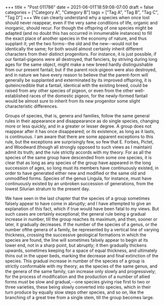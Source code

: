 +++
title = "Post 011786"
date = 2021-06-01T18:59:08-07:00
draft = false
categories = ["Category A", "Category B"]
tags = ["Tag A", "Tag B", "Tag C", "Tag D"]
+++
We can clearly understand why a species when once lost should never reappear, even if the very same conditions of life, organic and inorganic, should recur. For though the offspring of one species might be adapted (and no doubt this has occurred in innumerable instances) to fill the exact place of another species in the economy of nature, and thus supplant it; yet the two forms--the old and the new--would not be identically the same; for both would almost certainly inherit different characters from their distinct progenitors. For instance, it is just possible, if our fantail-pigeons were all destroyed, that fanciers, by striving during long ages for the same object, might make a new breed hardly distinguishable from our present fantail; but if the parent rock-pigeon were also destroyed, and in nature we have every reason to believe that the parent-form will generally be supplanted and exterminated by its improved offspring, it is quiteincredible that a fantail, identical with the existing breed, could be raised from any other species of pigeon, or even from the other well-established races of the domestic pigeon, for the newly-formed fantail would be almost sure to inherit from its new progenitor some slight characteristic differences.

Groups of species, that is, genera and families, follow the same general rules in their appearance and disappearance as do single species, changing more or less quickly, and in a greater or lesser degree. A group does not reappear after it has once disappeared; or its existence, as long as it lasts, is continuous. I am aware that there are some apparent exceptions to this rule, but the exceptions are surprisingly few, so few that E. Forbes, Pictet, and Woodward (though all strongly opposed to such views as I maintain) admit its truth; and the rule strictly accords with my theory. For as all the species of the same group have descended from some one species, it is clear that as long as any species of the group have appeared in the long succession of ages, so long must its members have continuously existed, in order to have generated either new and modified or the same old and unmodified forms. Species of the genus Lingula, for instance, must have continuously existed by an unbroken succession of generations, from the lowest Silurian stratum to the present day.

We have seen in the last chapter that the species of a group sometimes falsely appear to have come in abruptly; and I have attempted to give an explanation of this fact, which if true would have been fatal to my views. But such cases are certainly exceptional; the general rule being a gradual increase in number, till the group reaches its maximum, and then, sooner or later, it gradually decreases. If the number of the species of a genus, or the number ofthe genera of a family, be represented by a vertical line of varying thickness, crossing the successive geological formations in which the species are found, the line will sometimes falsely appear to begin at its lower end, not in a sharp point, but abruptly; it then gradually thickens upwards, sometimes keeping for a space of equal thickness, and ultimately thins out in the upper beds, marking the decrease and final extinction of the species. This gradual increase in number of the species of a group is strictly conformable with my theory; as the species of the same genus, and the genera of the same family, can increase only slowly and progressively; for the process of modification and the production of a number of allied forms must be slow and gradual,--one species giving rise first to two or three varieties, these being slowly converted into species, which in their turn produce by equally slow steps other species, and so on, like the branching of a great tree from a single stem, till the group becomes large.
